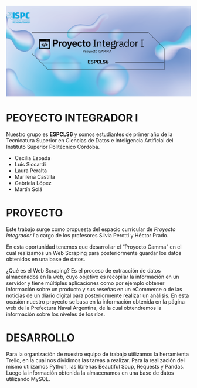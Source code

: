 ![ESPCLS6](PI-banner2022.png)
# PEOYECTO INTEGRADOR I
Nuestro grupo es **ESPCLS6** y somos estudiantes de primer año de la Tecnicatura Superior en Ciencias de Datos e Inteligencia Artificial del Instituto Superior Politécnico Córdoba.

+ Cecilia Espada
+ Luis Siccardi
+ Laura Peralta
+ Marilena Castilla
+ Gabriela López
+ Martín Solá

# PROYECTO
Este trabajo surge como propuesta del espacio curricular de *Proyecto Integrador I* a cargo de los profesores Silvia Perotti y Héctor Prado.

En esta oportunidad tenemos que desarrollar el “Proyecto Gamma” en el cual realizamos un Web Scraping para posteriormente guardar los datos obtenidos en una base de datos.

¿Qué es el Web Scraping? Es el proceso de extracción de datos almacenados en la web, cuyo objetivo es recopilar la información en un servidor y tiene múltiples aplicaciones como por ejemplo obtener información sobre un producto y sus reseñas en un eCommerce o  de las noticias de un diario digital para posteriormente realizar un análisis.
En esta ocasión nuestro proyecto se basa en la información obtenida en la página web de la Prefectura Naval Argentina, de la cual obtendremos la información sobre los niveles de los ríos. 

# DESARROLLO
Para la organización de nuestro equipo de trabajo utilizamos la herramienta Trello, en la cual nos dividimos las tareas a realizar. Para la realización del mismo utilizamos Python, las librerías Beautiful Soup, Requests  y Pandas. Luego la información obtenida la almacenamos en una base de datos utilizando MySQL.
